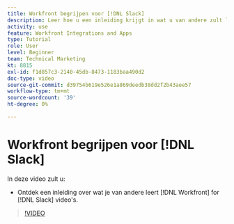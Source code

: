```yaml
---
title: Workfront begrijpen voor [!DNL Slack]
description: Leer hoe u een inleiding krijgt in wat u van andere zult leren [!DNL Workfront] voor Slack-video's.
activity: use
feature: Workfront Integrations and Apps
type: Tutorial
role: User
level: Beginner
team: Technical Marketing
kt: 8815
exl-id: f1d857c3-2140-45db-8473-1183baa490d2
doc-type: video
source-git-commit: d39754b619e526e1a869deedb38dd2f2b43aee57
workflow-type: tm+mt
source-wordcount: '39'
ht-degree: 0%

---
```


# Workfront begrijpen voor [!DNL Slack]

In deze video zult u:

* Ontdek een inleiding over wat je van andere leert [!DNL Workfront] for [!DNL Slack] video&#39;s.

>[!VIDEO](https://video.tv.adobe.com/v/335116/?quality=12)
